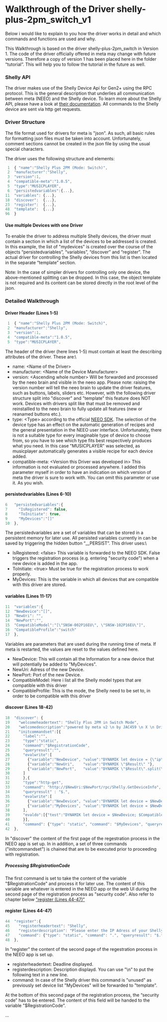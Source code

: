 # Walkthrough of the Driver shelly-plus-2pm_switch_v1
Below i would like to explain to you how the driver works in detail and which commands and functions are used and why.

This Walkthrough is based on the driver shelly-plus-2pm_switch in Version 1. The code of the driver officially offered in meta may change with future versions. Therefore a copy of version 1 has been placed here in the folder “tutorial”. This will help you to follow the tutorial in the future as well.

### Shelly API
The driver makes use of the Shelly Device Api for Gen2+ using the RPC protocol. This is the general description that underlies all communication between meta (NEEO) and the Shelly device. To learn more about the Shelly API, please have a look at [their documentation](https://shelly-api-docs.shelly.cloud/gen2/). All commands to the Shelly device are sent via http get requests.

### Driver Structure
The file format used for drivers for meta is "json". As such, all basic rules for formatting json files must be taken into account. Unfortunately, comment sections cannot be created in the json file by using the usual special characters.

The driver uses the following structure and elements:

```javascript
 1  { "name":"Shelly Plus 2PM (Mode: Switch)", 
 2  "manufacturer":"Shelly",
 3  "version":1,
 4  "compatible-meta":"1.0.5",
 5  "type":"MUSICPLAYER",
 6  "persistedvariables":{...},
11  "variables": {...},
18  "discover":  {...},
23  "register":  {...},
48  "template":  {...}
96  }
```
#### Use multiple Devices with one Driver
To enable the driver to address multiple Shelly devices, the driver must contain a section in which a list of the devices to be addressed is created.\
In this example, the list of "mydevices" is created over the course of the objects “persistedvariables”, “variables”, “discover” and “register”.
The actual driver for controlling the Shelly devices from this list is then located in the separate “template” section.

Note: In the case of simpler drivers for controlling only one device, the above-mentioned splitting can be dropped. In this case, the object template is not required and its content can be stored directly in the root level of the json.

### Detailed Walkthrough

#### Driver Header (Lines 1-5)
```javascript
 1  { "name":"Shelly Plus 2PM (Mode: Switch)", 
 2  "manufacturer":"Shelly",
 3  "version":1,
 4  "compatible-meta":"1.0.5",
 5  "type":"MUSICPLAYER",
```
The header of the driver (here lines 1-5) must contain at least the describing attributes of the driver. These are:\
- name: \<Name of the Driver\>
- manufacturer: \<Name of the Device Manufacturer\>
- version: \<Ascending whole number\> Will be forwarded and processed by the neeo brain and visible in the neeo app. Please note: raising the version number will tell the neeo brain to update the driver features, such as buttons, labels, sliders etc. However, with the following driver structure split into "discover" and "template" this feature does NOT work. Devices with drivers split like that must be removed and reinstallled to the neeo brain to fully update all features (new or reanamed buttons etc.).
- type: \<Type\> according to the official [NEEO SDK](https://neeoinc.github.io/neeo-sdk/#src-lib-models-devicebuilder.ts-settype). The selection of the device type has an effect on the automatic generation of recipes and the general presentation in the NEEO user interface. Unfortunately, there is not a suitable type for every imaginable type of device to choose from, so you have to see which type fits best respectively produces what you need. In this case "MUSICPLAYER" was selected, as musicplayer automatically generates a visible recipe for each device added.
- compatible-meta: \<Version this Driver was developed in\> This information is not evaluated or processed anywhere. I added this parameter myself in order to have an indication on which version of meta the driver is sure to work with. You can omit this parameter or use it. As you wish.

#### persistedvariables (Lines 6-10)
```javascript
6   "persistedvariables":{
7     "IsRegistered": false,
8     "ToInitiate": true,
9     "MyDevices":"[]"
10  },
```

The persistedvariables are a set of variables that can be stored in a persistent memory for later use. All persisted variables currently in can be saved by triggering the hidden button “__PERSIST”. This driver uses:\
- IsRegistered: \<false\> This variable is forwarded to the NEEO SDK. False triggers the registration process (e.g. entering "security code") when a new device is added in the app.
- ToInitiate: \<true\> Must be true for the registration process to work properly.
- MyDevices: This is the variable in which all devices that are compatible with this driver are stored. 

#### variables (Lines 11-17)
```javascript
11  "variables":{
12  "NewDevice":"[]",
13  "NewUri": "",
14  "NewPort":"",
15  "CompatibleModel":"[\"SNSW-002P16EU\", \"SNSW-102P16EU\"]",
16  "CompatibleProfile":"switch"
17  },
```

Variables are parameters that are used during the running time of meta. If meta is restarted, the values are reset to the values defined here.
- NewDevice: This will contain all the Information for a new device that will potentially be added to "MyDevices".
- NewUri: Adress of the new Device.
- NewPort: Port of the new Device.
- CompatibleModel: Here i list all the Shelly model types that are compatible with this driver
- CompatibleProfile: This is the mode, the Shelly need to be set to, in order to be compatible with this driver

#### discover (Lines 18-42)
```javascript
18  "discover": {
19    "welcomeheadertext": "Shelly Plus 2PM in Switch Mode",
20    "welcomedescription":"powered by meta v2 \n by JAC459 \n X \n Driver Development \n by MarkusM",
21    "initcommandset":[{
22      "label":"",
23      "type":"static",
24      "command":"$RegistrationCode",
25      "queryresult":"",
26      "evalwrite":[
27        {"variable":"NewDevice", "value":"DYNAMIK let device = {\"ip\":\"\", \"port\":\"\", \"model\":\"\", \"name\":\"\", \"mac_address\":\"\", \"profile\":\"\", \"auth_en\":\"\" }; device.ip = \"$Result\"; device.port = (\"$Result\".split(\":\")[1]!=undefined?\"$Result\".split(\":\")[1]:\"80\"); JSON.stringify(device); "},
28        {"variable":"NewUri",    "value":"DYNAMIK \"$Result\" "},
29        {"variable":"NewPort",   "value":"DYNAMIK \"$Result\".split(\":\")[1]!=undefined?\"$Result\".split(\":\")[1]:\"80\"; "}
30      ]
31      },{
32      "type":"http-get",
33      "command": "http://$NewUri:$NewPort/rpc/Shelly.GetDeviceInfo",
34      "queryresult" : "$.",
35      "evalwrite":[
36        {"variable":"NewDevice", "value":"DYNAMIK let device = $NewDevice; device.name = (JSON.parse(\"$Result\").name == null ? \"Shelly Plus 2PM \"+device.ip : JSON.parse(\"$Result\").name); device.model = JSON.parse(\"$Result\").model; device.mac_address=JSON.parse(\"$Result\").mac; device.profile=JSON.parse(\"$Result\").profile; device.auth_en=JSON.parse(\"$Result\").auth_en; JSON.stringify(device); "},
37        {"variable":"MyDevices", "value":"DYNAMIK let device = $NewDevice; let mydevices = $MyDevices; device?.name != undefined && $CompatibleModel.includes(device?.model) && \"$CompatibleProfile\" == device?.profile && device?.auth_en == false ? ( (mydevices=mydevices || []).some(i=>i.ip==device.ip) ? mydevices[mydevices.findIndex(i=>i.ip==device.ip)]=device : mydevices.push(device) ) : mydevices ; JSON.stringify(mydevices); "}
38      ],
39      "evaldo":[{"test":"DYNAMIK let device = $NewDevice; $CompatibleModel.includes(device?.model) && \"$CompatibleProfile\" == device?.profile && device?.auth_en == false; ","then":"__PERSIST", "or":""}]
40      }],
41      "command": {"type": "static", "command": "$MyDevices", "queryresult": "$.*"}
42  },
```

In "discover" the content of the first page of the regestration process in the NEEO app is set up. In in addition, a set of three commands ("initcommandset") is chained that are to be executed prior to proceeding with registration.

##### Processing $RegistrationCode
The first command is set to take the content of the variable "$RegistrationCode" and process it for later use. The content of this variable are whatever is entered  in the NEEO app or the web UI during the second page of the registration process as "security code". Also refer to chapter below ["register (Lines 44-47)"](#register (Lines 44-47)) 



#### register (Lines 44-47)
```javascript
44  "register":{
45    "registerheadertext": "Shelly",
46    "registerdescription": "Please enter the IP Adress of your Shelly device. \n For example: 192.168.178.1 \n Port 80 is used by default. Add the port if different.",
47    "command": {"type": "static", "command": ".", "queryresult": "$.*"}
48  },
```

In "register" the content of the second page of the regestration process in the NEEO app is set up.
- registerheadertext: Deadline displayed.
- registerdescription: Description displayd. You can use "\n" to put the following text in a new line.
- command: In case of the Shelly driver this command is "unused" as previously set device list "MyDevices" will be forwarded to "template".

At the bottom of this second page of the registration process, the “security code” has to be entered. The content of this field will be handed to the variable "$RegistrationCode".

...
